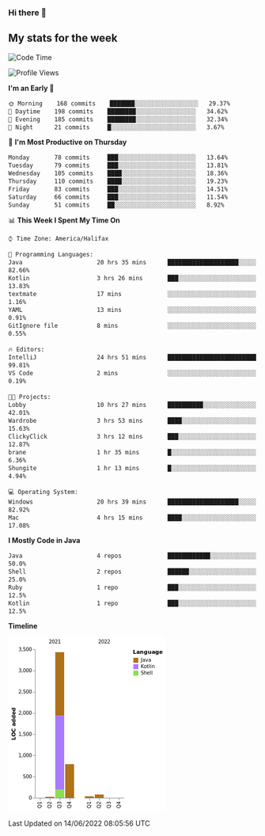 ### Hi there 👋

## My stats for the week
<!--START_SECTION:waka-->
![Code Time](http://img.shields.io/badge/Code%20Time-272%20hrs%2051%20mins-blue)

![Profile Views](http://img.shields.io/badge/Profile%20Views-0-blue)

**I'm an Early 🐤** 

```text
🌞 Morning    168 commits    ███████░░░░░░░░░░░░░░░░░░   29.37% 
🌆 Daytime    198 commits    ████████░░░░░░░░░░░░░░░░░   34.62% 
🌃 Evening    185 commits    ████████░░░░░░░░░░░░░░░░░   32.34% 
🌙 Night      21 commits     █░░░░░░░░░░░░░░░░░░░░░░░░   3.67%

```
📅 **I'm Most Productive on Thursday** 

```text
Monday       78 commits     ███░░░░░░░░░░░░░░░░░░░░░░   13.64% 
Tuesday      79 commits     ███░░░░░░░░░░░░░░░░░░░░░░   13.81% 
Wednesday    105 commits    ████░░░░░░░░░░░░░░░░░░░░░   18.36% 
Thursday     110 commits    ████░░░░░░░░░░░░░░░░░░░░░   19.23% 
Friday       83 commits     ███░░░░░░░░░░░░░░░░░░░░░░   14.51% 
Saturday     66 commits     ███░░░░░░░░░░░░░░░░░░░░░░   11.54% 
Sunday       51 commits     ██░░░░░░░░░░░░░░░░░░░░░░░   8.92%

```


📊 **This Week I Spent My Time On** 

```text
⌚︎ Time Zone: America/Halifax

💬 Programming Languages: 
Java                     20 hrs 35 mins      ████████████████████░░░░░   82.66% 
Kotlin                   3 hrs 26 mins       ███░░░░░░░░░░░░░░░░░░░░░░   13.83% 
textmate                 17 mins             ░░░░░░░░░░░░░░░░░░░░░░░░░   1.16% 
YAML                     13 mins             ░░░░░░░░░░░░░░░░░░░░░░░░░   0.91% 
GitIgnore file           8 mins              ░░░░░░░░░░░░░░░░░░░░░░░░░   0.55%

🔥 Editors: 
IntelliJ                 24 hrs 51 mins      █████████████████████████   99.81% 
VS Code                  2 mins              ░░░░░░░░░░░░░░░░░░░░░░░░░   0.19%

🐱‍💻 Projects: 
Lobby                    10 hrs 27 mins      ██████████░░░░░░░░░░░░░░░   42.01% 
Wardrobe                 3 hrs 53 mins       ████░░░░░░░░░░░░░░░░░░░░░   15.63% 
ClickyClick              3 hrs 12 mins       ███░░░░░░░░░░░░░░░░░░░░░░   12.87% 
brane                    1 hr 35 mins        █░░░░░░░░░░░░░░░░░░░░░░░░   6.36% 
Shungite                 1 hr 13 mins        █░░░░░░░░░░░░░░░░░░░░░░░░   4.94%

💻 Operating System: 
Windows                  20 hrs 39 mins      ████████████████████░░░░░   82.92% 
Mac                      4 hrs 15 mins       ████░░░░░░░░░░░░░░░░░░░░░   17.08%

```

**I Mostly Code in Java** 

```text
Java                     4 repos             ████████████░░░░░░░░░░░░░   50.0% 
Shell                    2 repos             ██████░░░░░░░░░░░░░░░░░░░   25.0% 
Ruby                     1 repo              ███░░░░░░░░░░░░░░░░░░░░░░   12.5% 
Kotlin                   1 repo              ███░░░░░░░░░░░░░░░░░░░░░░   12.5%

```


**Timeline**

![Chart not found](https://raw.githubusercontent.com/lyndseyy/lyndseyy/main/charts/bar_graph.png) 


 Last Updated on 14/06/2022 08:05:56 UTC
<!--END_SECTION:waka-->